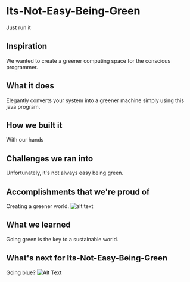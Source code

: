 # Its-Not-Easy-Being-Green
Just run it

## Inspiration
We wanted to create a greener computing space for the conscious programmer.

## What it does
Elegantly converts your system into a greener machine simply using this java program.

## How we built it
With our hands

## Challenges we ran into
Unfortunately, it's not always easy being green.

## Accomplishments that we're proud of
Creating a greener world.
![alt text](https://www.epd.org/sites/default/files/styles/subpage_gallery/public/images/Going%20Green%20-%20small-01-01.jpg?itok=i94s1Fb1)

## What we learned
Going green is the key to a sustainable world.

## What's next for Its-Not-Easy-Being-Green
Going blue?
![Alt Text](http://www.artitudesdesign.com/wp-content/uploads/2017/05/BLUE_featured-2.jpg)
